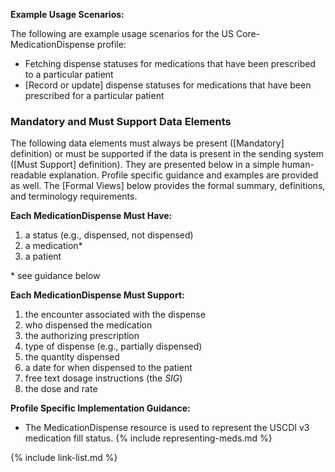 
**Example Usage Scenarios:**

The following are example usage scenarios for the US Core-MedicationDispense
profile:

-  Fetching dispense statuses for medications that have been prescribed to a particular patient
-  [Record or update] dispense statuses for medications that have been prescribed for a particular
    patient

### Mandatory and Must Support Data Elements


The following data elements must always be present ([Mandatory] definition) or must be supported if the data is present in the sending system ([Must Support] definition). They are presented below in a simple human-readable explanation. Profile specific guidance and examples are provided as well. The [Formal Views] below provides the formal summary, definitions, and terminology requirements.  

**Each MedicationDispense Must Have:**

1. a status (e.g., dispensed, not dispensed)
2. a medication*
3. a patient


\* see guidance below

**Each MedicationDispense Must Support:**

1. the encounter associated with the dispense
2. who dispensed the medication
3. the authorizing prescription
4. type of dispense (e.g., partially dispensed)
5. the quantity dispensed
6. a date for when dispensed to the patient
7. free text dosage instructions (the *SIG*)
8. the dose and rate


**Profile Specific Implementation Guidance:**

* The MedicationDispense resource is used to represent the USCDI v3 medication fill status.
{% include representing-meds.md %}

{% include link-list.md %}
